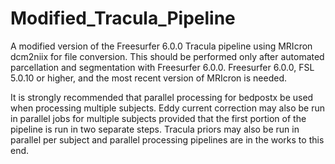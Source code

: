 # Modified_Tracula_Pipeline
A modified version of the Freesurfer 6.0.0 Tracula pipeline using MRIcron dcm2niix for file conversion. This should be performed only after automated parcellation and segmentation with Freesurfer 6.0.0. Freesurfer 6.0.0, FSL 5.0.10 or higher, and the most recent version of MRIcron is needed.

It is strongly recommended that parallel processing for bedpostx be used when processing multiple subjects. Eddy current correction may also be run in parallel jobs for multiple subjects provided that the first portion of the pipeline is run in two separate steps. Tracula priors may also be run in parallel per subject and parallel processing pipelines are in the works to this end.
